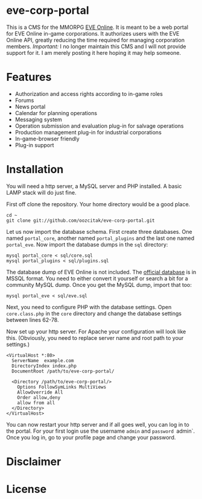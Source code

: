 # eve-corp-portal

This is a CMS for the MMORPG [EVE Online](http://www.eveonline.com/). It is meant to be a web portal for EVE Online in-game corporations. It authorizes users with the EVE Online API, greatly reducing the time required for managing corporation members. *Important:* I no longer maintain this CMS and I will not provide support for it. I am merely posting it here hoping it may help someone.

# Features

* Authorization and access rights according to in-game roles
* Forums
* News portal
* Calendar for planning operations
* Messaging system
* Operation submission and evaluation plug-in for salvage operations
* Production management plug-in for industrial corporations
* In-game-browser friendly
* Plug-in support

# Installation

You will need a http server, a MySQL server and PHP installed. A basic LAMP stack will do just fine.

First off clone the repository. Your home directory would be a good place.

    cd ~
	git clone git://github.com/oozcitak/eve-corp-portal.git

Let us now import the database schema. First create three databases. One named `portal_core`, another named `portal_plugins` and the last one named `portal_eve`. Now import the database dumps in the `sql` directory:

	mysql portal_core < sql/core.sql
	mysql portal_plugins < sql/plugins.sql

The database dump of EVE Online is not included. The [official database](http://www.eveonline.com/community/toolkit.asp) is in MSSQL format. You need to either convert it yourself or search a bit for a community MySQL dump. Once you get the MySQL dump, import that too:

	mysql portal_eve < sql/eve.sql

Next, you need to configure PHP with the database settings. Open `core.class.php` in the `core` directory and change the database settings between lines 62-78.

Now set up your http server. For Apache your configuration will look like this. (Obviously, you need to replace server name and root path to your settings.)

    <VirtualHost *:80>
      ServerName  example.com
      DirectoryIndex index.php
      DocumentRoot /path/to/eve-corp-portal/

      <Directory /path/to/eve-corp-portal/>
        Options FollowSymLinks MultiViews
        AllowOverride All
        Order allow,deny
        allow from all
      </Directory>
    </VirtualHost>

You can now restart your http server and if all goes well, you can log in to the portal. For your first login use the username `admin` and `password `admin`. Once you log in, go to your profile page and change your password.
	
# Disclaimer

# License
